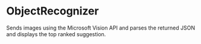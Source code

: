 # ObjectRecognizer

Sends images using the Microsoft Vision API and parses the returned JSON and displays the top ranked suggestion.
